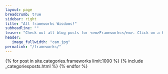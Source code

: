 ```yaml
---
layout: page
breadcrumb: true
sidebar: right
title: "All frameworks Wisdoms!"
subheadline: ""
teaser: "Check out all blog posts for <em>Frameworks</em>. Click on a headline to read the teaser."
header:
   image_fullwidth: "cam.jpg"
permalink: "/frameworks/"
---
```

{% for post in site.categories.frameworks limit:1000 %}
  {% include  _categoriesposts.html %}
{% endfor %}
